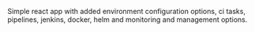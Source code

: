 Simple react app with added environment configuration options, ci tasks, pipelines, jenkins, docker, helm and monitoring and management options.
